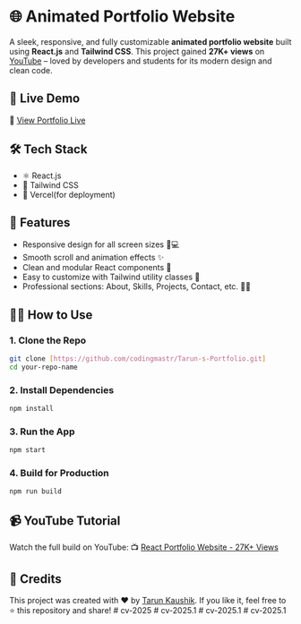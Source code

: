 # 🌐 Animated Portfolio Website

A sleek, responsive, and fully customizable **animated portfolio website** built using **React.js** and **Tailwind CSS**. This project gained **27K+ views** on [YouTube]([https://youtube.com/your-video-link](https://youtu.be/ypSc8HEurGQ?si=yI3GJCye3sAKoemW)) – loved by developers and students for its modern design and clean code.

## 🚀 Live Demo

🔗 [View Portfolio Live](https://tarunkaushik.vercel.app/)

## 🛠️ Tech Stack

- ⚛️ React.js
- 🎨 Tailwind CSS
- 💾 Vercel(for deployment)

## 📁 Features

- Responsive design for all screen sizes 📱💻
- Smooth scroll and animation effects ✨
- Clean and modular React components 🧩
- Easy to customize with Tailwind utility classes 🎯
- Professional sections: About, Skills, Projects, Contact, etc. 👨‍💻


## 🧑‍💻 How to Use

### 1. Clone the Repo

```bash
git clone [https://github.com/codingmastr/Tarun-s-Portfolio.git]
cd your-repo-name
````

### 2. Install Dependencies

```bash
npm install
```

### 3. Run the App

```bash
npm start
```

### 4. Build for Production

```bash
npm run build
```

## 📹 YouTube Tutorial

Watch the full build on YouTube:
📺 [React Portfolio Website - 27K+ Views](https://youtu.be/ypSc8HEurGQ?si=winjJhc9qzNrCqLD)

## 🌟 Credits

This project was created with ❤️ by [Tarun Kaushik](https://tarunkaushik.vercel.app/).
If you like it, feel free to ⭐ this repository and share!
#   c v - 2 0 2 5  
 #   c v - 2 0 2 5 . 1  
 #   c v - 2 0 2 5 . 1  
 #   c v - 2 0 2 5 . 1  
 